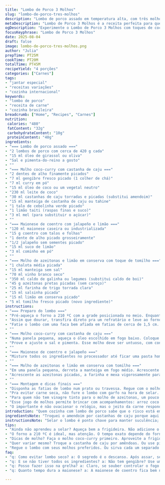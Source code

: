 ```yaml
---
title: "Lombo de Porco 3 Molhos"
slug: "lombo-de-porco-tres-molhos"
description: "Lombo de porco assado em temperatura alta, com três molhos diferentes para dar variedade: coco-curry com amendoim, maionese de coentro com jalapeño e molho de azeitonas com limão em conserva. A técnica envolve selar a carne na frigideira para manter suculência, depois assar para ponto rosado. Os molhos têm texturas e sabores que cortam a gordura do porco, cada um com seu toque exótico e equilibrado. Alterações nos ingredientes e tempos garantem um prato mais adaptado, menos doce, com aroma mais complexo do que versões comuns. Um bom truque para não errar é saber reconhecer o ponto pela cor e toque da carne, não só pelo tempo. Rendimento para quatro pessoas, ideal para um jantar com variedade sem complicar."
metaDescription: "Lombo de Porco 3 Molhos é a receita perfeita para quem busca variação em um jantar. Três molhos exóticos que surpreendem."
ogDescription: "Experimente o Lombo de Porco 3 Molhos com toques de coco-curry, maionese de coentro e molho de azeitonas. Uma explosão de sabores."
focusKeyphrase: "Lombo de Porco 3 Molhos"
date: 2025-08-04
draft: false
image: lombo-de-porco-tres-molhos.png
author: "Julia"
prepTime: PT25M
cookTime: PT20M
totalTime: PT45M
recipeYield: "4 porções"
categories: ["Carnes"]
tags:
- "jantar especial"
- "receitas variações"
- "cozinha internacional"
keywords:
- "lombo de porco"
- "receita de carne"
- "cozinha brasileira"
breadcrumb: ["Home", "Recipes", "Carnes"]
nutrition: 
 calories: "480"
 fatContent: "32g"
 carbohydrateContent: "10g"
 proteinContent: "40g"
ingredients:
- "=== Lombo de porco assado ==="
- "2 lombos de porco com cerca de 420 g cada"
- "15 ml óleo de girassol ou oliva"
- "Sal e pimenta-do-reino a gosto"
- ""
- "=== Molho coco-curry com castanha de caju ==="
- "2 dentes de alho finamente picados"
- "7 ml gengibre fresco picado (1 colher de chá)"
- "7 ml curry em pó"
- "15 ml óleo de coco ou um vegetal neutro"
- "230 ml leite de coco"
- "30 ml castanhas de caju torradas e picadas (substitui amendoim)"
- "15 ml manteiga de castanha de caju ou tahine"
- "1 talo de cebolinha verde picado"
- "1 limão taiti (raspas finas e suco)"
- "3 ml mel (para substituir o açúcar)"
- ""
- "=== Maionese de coentro com jalapeño e limão ==="
- "120 ml maionese caseira ou industrializada"
- "15 g coentro com talos e folhas"
- "1 dente de alho picado grosseiramente"
- "1/2 jalapeño sem sementes picado"
- "15 ml suco de limão"
- "3 ml cominho em pó"
- ""
- "=== Molho de azeitonas e limão em conserva com toque de tomilho ==="
- "1 chalota média picada"
- "15 ml manteiga sem sal"
- "70 ml vinho branco seco"
- "350 ml caldo de galinha ou legumes (substitui caldo de boi)"
- "45 g azeitonas pretas picadas (sem caroço)"
- "25 ml farinha de trigo torrada clara"
- "15 ml salsinha picada"
- "15 ml limão em conserva picado"
- "5 ml tomilho fresco picado (novo ingrediente)"
instructions:
- "=== Preparo do lombo ==="
- "Pré-aqueça o forno a 210 ºC com a grade posicionada no meio. Enquanto isso, aqueca uma frigideira grande e de fundo grosso em fogo médio-alto. Passe os lombos para tirar um pouco de umidade e tempere com sal e pimenta. Jogue o óleo e coloque a carne na frigideira, selando todos os lados até dourar bem, uns 5 minutos no total - deve começar a chiar forte e criar uma crostinha amarradinha."
- "Assim que dourar, transfira direto pra um refratário e leve ao forno. Deixe por cerca de 17 minutos, mas o segredo é espetar um termômetro - quando a temperatura chegar a uns 59 ºC no centro, pode tirar. Se não tiver termômetro, aperte com o dedo no centro, a carne deve estar firme mas ainda ceder um pouco, sem estar dura. Retire para descansar por uns 7 minutos, coberto com papel alumínio frouxo. Isso ajuda a redistribuir os sucos e evitar que saia tudo na fatia."
- "Fatie o lombo com uma faca bem afiada em fatias de cerca de 1,5 cm. Deixe a carne descansar uns instantes para estabilizar o caldo interno."
- ""
- "=== Molho coco-curry com castanha de caju ==="
- "Numa panela pequena, aqueça o óleo escolhido em fogo baixo. Coloque o alho, o gengibre e o curry, mexendo constantemente até liberar aroma mas sem queimar - isso leva uns 90 segundos. Adicione o leite de coco, castanha de caju picada, a manteiga de castanha, a cebolinha, raspas e suco de limão, além do mel. Misture bem e deixe ferver em fogo médio, mexendo até a mistura engrossar e ficar cremosa, por volta de 6 a 8 minutos. Cuidado para não deixar açúcar queimar ou leite de coco talhar, mexa sempre."
- "Prove e ajuste o sal e pimenta. Esse molho deve ser untuoso, com contraste de doçura, acidez e crocância das castanhas. Se não gostar de castanha, pode trocar por amêndoas picadas e tostadas."
- ""
- "=== Maionese de coentro e jalapeño ==="
- "Misture todos os ingredientes no processador até ficar uma pasta homogênea. Deixe gelar pelo menos 30 minutos antes de servir pra apurar o sabor. Essa maionese dura até 5 dias na geladeira, em pote tampado. Ideal para quem curte molho fresco, leve picância e aroma herbal; serve também pra sanduíches com carne suína."
- ""
- "=== Molho de azeitonas e limão em conserva com tomilho ==="
- "Em uma panela pequena, derreta a manteiga em fogo médio. Acrescente a chalota picada e frite até ficar translúcida, uns 3 minutos, mexendo para não queimar. Despeje o vinho branco e deixe reduzir até quase secar, cerca de 5 minutos. Em seguida, adicione lentamente o caldo, mexendo sempre."
- "Acrescente as azeitonas picadas, a farinha e mexa vigorosamente para não formar grumos. Cozinhe o molho até engrossar ligeiramente, em torno de 6 minutos. Por último coloque a salsinha, o limão em conserva e o tomilho. Mexa delicadamente, ajuste sal e pimenta. Deixe amornar antes de usar."
- ""
- "=== Montagem e dicas finais ==="
- "Disponha as fatias de lombo num prato ou travessa. Regue com o molho de sua preferência, ou sirva os molhos à parte para o pessoal escolher. Se o molho engrossar demais ao esfriar, apenas aqueça levemente, mexendo sempre."
- "Pra evitar carne seca, não fure o lombo com garfo na hora de selar. Use pinça ou espátula. O descanso é fundamental para suculência. Se o forno do seu fogão é potente e rápido, reduza o tempo assando para 15 minutos no máximo e cheque."
- "Para quem não tem vinagre tinto para o molho de azeitonas, um pouco de suco de laranja pode substituir o toque ácido leve. Já na maionese, se não curtir jalapeño use pimenta dedo-de-moça, mais suave e menos abrasiva."
- "Esse jogo de molhos permite brincar com acompanhamentos: arroz coco e coentro, purê de mandioca ou batata doce. Varie. Garanto que depois da segunda tentativa ajustando temperos vai ter na medida."
- "O importante é não ovacionar o relógio, mas o jeito da carne responder ao calor, visual, toque e cheiro; são eles que entregam o ponto verdadeiro."
introduction: "Quem cozinha com lombo de porco sabe que o risco está em perder suculência pelo caminho. Temperatura alta e descanso são a alma do prato. A ideia aqui é variar molhos para fugir do óbvio, incluindo um toque exótico com curry e castanha, outra vibrante com coentro e jalapeño, e uma terceira com sabores mediterrâneos, azeitonas e limão em conserva. Cada molho traz uma textura, uma camada de sabores que conversa com o lombo assado. Tapioca da experiência ensina que nunca deixar a carne muito passada garante uma mordida macia, suculenta. Trocas de ingredientes e ajustes de tempo são sugestões testadas para o clima do Brasil e ingredientes acessíveis, uma boa dica para quem quer experimentar variedade sem complicar muito."
ingredientsNote: "Troquei o amendoim por castanhas de caju porque aqui no Brasil fica mais fácil e evita alergias comuns de amendoim. O mel substitui o açúcar pra dar doçura natural e evitar um toque muito doce que não casa com o porco. No lugar do caldo de boi, sugiro caldo de galinha ou legumes para uma opção mais suave e fácil de achar, além de mais leve. A manteiga de castanha é uma variação do manteiga de amendoim, dá cremosidade diferente. O tomilho no molho de azeitonas quebra o sabor salgado e cítrico com um aroma herbal, faz diferença mesmo se for em pouca quantidade. A maionese leva jalapeño mas pode variar para pimentas brasileiras ceeeerta que preferir mais leve ou mais picante. Ter as ervas frescas como coentro e salsinha é sempre mais vivo, mas congeladas funcionam em último caso, só não use seco pra coentro, que perde o cheiro."
instructionsNote: "Selar o lombo é ponto chave para manter suculência; não pule etapa. Use frigideira quente e não mexa até formar crosta. O forno a 210 ºC faz o carne assar por fora sem ressecar demais por dentro, mas evite passar do ponto para não ficar seco, 59 ºC é a temperatura chave para rosado. Se não tiver termômetro, testar firmeza com dedo é velho truque: carne firme e um pouco macia no meio é ponto. Descansar cobre com alumínio deixar os sucos na carne, não pule. Nos molhos, cozinhe com mexer  para não queimar; cheiro do alho tostado, frescor do limão, evaporação do álcool do vinho são sinais que percebe ao vivo e avisam quando passar o ponto. Para a farinha no molho de azeitona, toste antes para tirar gosto cru, isso melhora textura e sabor. Na maionese, processe até a mistura virar pasta homogênea, isso evita grumos e excesso de gordura separada."
tips:
- "Ainda não aprendeu a selar? Aqueça bem a frigideira. Não adicione o lombo até o óleo brilhar. Sela os lados até dourar. Ouça o barulho. Crocância é sinal de sucesso. E mais: não use garfo. Pinça. Cuidado! Isso evita perder suculência."
- "O forno a 210 ºC é ideal, mas atenção. O tempo exato depende do forno. Teste a firmeza da carne. Cuidado, não passe do ponto. Ponto rosado é a melhor parte. 59 ºC é o alvo. Se não tem termômetro? Aperte, firme mas cede um pouco é o que quer."
- "Dicas de molho? Faça o molho coco-curry primeiro. Aproveite a frigideira ainda quente. A vapor do alho e do gengibre vai dar sabor extra. E a manteiga de castanha? Simples, mas faz a diferença. Outro truque: ajuste o sal ao final."
- "Quer variar mesmo? Troque a castanha de caju por amêndoas. Ou use pimenta dedo-de-moça na maionese. Cada elemento ajuda a criar outra experiência no prato. Use o que tem na despensa. Criatividade na cozinha é a chave."
- "Regue o lombo com seus molhos preferidos. Ou sirva cada um separado. Assim, todos experimentam do seu jeito. Se aquele molho engrossar, esquente de leve. Mexa sempre. Isso dá vida ao prato. Completou? Sirva com arroz ou purê."
faq:
- "q: Como evitar lombo seco? a: O segredo é o descanso. Após assar, sempre deixe coberto com papel alumínio por uns minutos. Assim, os sucos se redistribuem, carne mais sucosa. Tente não furar com garfo."
- "q: E se não tiver todos os ingredientes? a: Não tem gengibre? Use um pouco de alho a mais. Como substituto de caldo de galinha, use legumes. Ajuste o que tiver. A ideia é manter a essência. Varie mas mantenha sabor."
- "q: Posso fazer isso na grelha? a: Claro, se souber controlar o fogo. O importante é que a carne sela bem. A temperatura alta é essencial. Mantenha a umidade e tome cuidado com o calor direto."
- "q: Quanto tempo dura a maionese? a: A maionese de coentro fica bem na geladeira por até 5 dias. Mas se notar cheiro estranho, não use. Faça pequenas quantidades. Assim, o frescor é garantido. Evita problemas."

---
```

